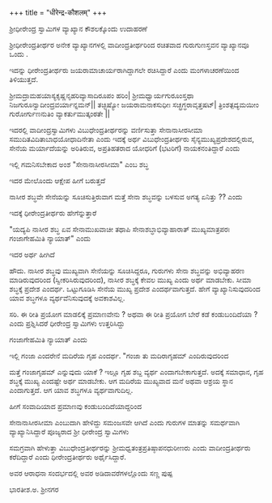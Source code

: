 +++
title = "धीरेन्द्र-कौशलम्"
+++

ಶ್ರೀಧೀರೇಂದ್ರ ಸ್ವಾಮಿಗಳ ವ್ಯಾಖ್ಯಾನ ಕೌಶಲಕ್ಕೊಂದು ಉದಾಹರಣೆ

ಶ್ರೀಧೀರೇಂದ್ರತೀರ್ಥರ ಅನೇಕ‌ ವ್ಯಾಖ್ಯಾನಗಳಲ್ಲಿ ವಾದೀಂದ್ರತೀರ್ಥರಿಂದ ರಚಿತವಾದ ಗುರುಗುಣಸ್ತವನ ವ್ಯಾಖ್ಯಾನವೂ ಒಂದು .

ಇದನ್ನು ಧೀರೇಂದ್ರತೀರ್ಥರು  ಜಯರಾಮಾಚಾರ್ಯರಾಗಿದ್ದಾಗಲೇ ರಚಿಸಿದ್ದಾರೆ ಎಂದು ಮಂಗಳಾಚರಣೆಯಿಂದ ತಿಳಿಯುತ್ತದೆ.

ಶ್ರೀಮದ್ರಾಮಹಯಾಸ್ಯಕೃಷ್ಣನೃಹರಿವ್ಯಾಸಾದಿರೂಪಂ ಹರಿಂ|  ಶ್ರೀಮಧ್ವಾರ್ಯಗುರೂಂಸ್ತಥಾ ನಿಜಗುರೂನ್ವಾದೀಂದ್ರವರ್ಯಾನ್ನಮನ್||
ತಚ್ಛಿಷ್ಯೋ ಜಯರಾಮನಾಕಸುಧೀಃ ಸಚ್ಛ್ರಗ್ಧರಾವೃತ್ತಷಟ್|
ತ್ರಿಂಶತ್ಪದ್ಯಮಯೀಂ ಗುರೋರ್ಗುಣನುತಿಂ ವ್ಯಾಕರ್ತುಮುತ್ಕಂಠತೇ ||

ಇದರಲ್ಲಿ ವಾದೀಂದ್ರಸ್ವಾಮಿಗಳು  ವಿಬುಧೇಂದ್ರತೀರ್ಥರನ್ನು ವರ್ಣಿಸುತ್ತಾ ಸೇನಾನಾಸೀರಸೀಮಾ ಸಮುದಿತವಿದಿತಾಬಾಧಯೋಧಾದಿನೇತಾ ಎಂದು
ಇದಕ್ಕೆ ಅರ್ಥ  ವಿಬುಧೇಂದ್ರತೀರ್ಥರು ಸೈನ್ಯಮುಖ್ಯಪ್ರದೇಶದಲ್ಲಿರುವ, ಸೇನೆಯ ಮರ್ಯಾದೆಯ‌ನ್ನು ಅರಿತಿರುವ, ಅಪ್ರತಿಹತರಾದ ಯೋಧರಿಗೆ (ಭಟರಿಗೆ) ನಾಯಕನಂತಿದ್ದಾರೆ  ಎಂದು

ಇಲ್ಲಿ ಗಮನಿಸಬೇಕಾದ ಅಂಶ
"ಸೇನಾನಾಸೀರಸೀಮಾ"  ಎಂಬ ಶಬ್ಧ

ಇದರ ಮೇಲೊಂದು
ಆಕ್ಷೇಪ ಹೀಗೆ ಬರುತ್ತದೆ

ನಾಸೀರ ಶಬ್ಧವೇ ಸೇನೆಯನ್ನು  ಸೂಚಿಸುತ್ತಿರುವಾಗ ಮತ್ತೆ  ಸೇನಾ ಶಬ್ಧವನ್ನು ಬಳಸುವ ಅಗತ್ಯ ಏನಿತ್ತು ?? ಎಂದು

ಇದಕ್ಕೆ ಧೀರೇಂದ್ರತೀರ್ಥರು ಹೇಗೆನ್ನುತ್ತಾರೆ

"ಯದ್ಯಪಿ ನಾಸೀರ ಶಬ್ಧ ಏವ ಸೇನಾಮುಖವಾಚೀ ತಥಾಪಿ ಸೇನಾಶಬ್ಧಾಭಿವ್ಯಾಹಾರಾತ್ ಮುಖ್ಯಮಾತ್ರಪರಃ ಗಂಜಾಗೇಹಮಿತಿ ನ್ಯಾಯಾತ್" ಎಂದು

ಇದರ ಅರ್ಥ ಹೀಗಿದೆ

ಹೌದು. ನಾಸೀರ ಶಬ್ಧವು ಮುಖ್ಯವಾಗಿ ಸೇನೆಯನ್ನು ಸೂಚಿಸಿದ್ದರೂ, ಗುರುಗಳು ಸೇನಾ ಶಬ್ಧವನ್ನು ಅಭಿವ್ಯಾಹರಣ ಮಾಡಿರುವುದರಿಂದ (ಸ್ವೀಕರಿಸಿರುವುದರಿಂದ), ನಾಸೀರ ಶಬ್ಧಕ್ಕೆ ಕೇವಲ ಮುಖ್ಯ ಎಂದು ಅರ್ಥ ಮಾಡಬೇಕು. ಸೀಮಾ ಶಬ್ಧಕ್ಕೆ ಪ್ರದೇಶ ಎಂದರ್ಥ.  ಒಟ್ಟುಗೂಡಿಸಿ ಸೇನೆಯ ಮುಖ್ಯ ಪ್ರದೇಶ ಎಂದರ್ಥವಾಗುತ್ತದೆ. ಹೇಗೆ ವ್ಯಾಖ್ಯಾನಿಸುವುದರಿಂದ ಯಾವ ಶಬ್ಧಗಳೂ ವ್ಯರ್ಥವೆನಿಸುವುದಕ್ಕೆ ಅವಕಾಶವಿಲ್ಲ.

ಸರಿ. ಈ ರೀತಿ ಪ್ರಯೋಗ ಮಾಡಲಿಕ್ಕೆ ಪ್ರಮಾಣವೇನು ? ಅಥವಾ ಈ ರೀತಿ ಪ್ರಯೋಗ ಬೇರೆ ಕಡೆ  ಕಂಡುಬಂದಿದೆಯಾ ? ಎಂದು ಪ್ರಶ್ನಿಸಿದರೆ ಧೀರೇಂದ್ರ ಸ್ವಾಮಿಗಳು ಉತ್ತರಿಸಿದ್ದು

ಗಂಜಾಗೇಹಮಿತಿ ನ್ಯಾಯಾತ್ ಎಂದು

ಇಲ್ಲಿ ಗಂಜಾ ಎಂದರೇನೆ ಮದಿರೆಯ ಗೃಹ ಎಂದರ್ಥ. "ಗಂಜಾ ತು ಮದಿರಾಗೃಹಮ್ ಎಂದಿರುವುದರಿಂದ

ಮತ್ತೆ ಗಂಜಾಗೃಹಮ್ ಎನ್ನುವುದು ಯಾಕೆ ? ಇಲ್ಲೂ ಗೃಹ ಶಬ್ದ ವ್ಯರ್ಥ ಎಂದಾಗಬೇಕಾಗುತ್ತದೆ. ಅದಕ್ಕೆ ಸಮಾಧಾನ, ಗೃಹ ಶಬ್ಧಕ್ಕೆ ಮುಖ್ಯ ಎಂದಷ್ಟೇ ಅರ್ಥ ಮಾಡಬೇಕು. ಆಗ ಮದಿರೆಯ ಮುಖ್ಯವಾದ ಮನೆ ಅಥವಾ ಆಶ್ರಯ ಸ್ಥಾನ ಎಂದಾಗುತ್ತದೆ. ಆಗ ಯಾವ ಶಬ್ಧಗಳೂ ವ್ಯರ್ಥವಾಗುದಿಲ್ಲ.

ಹೀಗೆ ಸಂವಾದಿಯಾದ ಪ್ರಮಾಣವು ಕಂಡುಬಂದಿದೆಯಾದ್ದರಿಂದ

ಸೇನಾನಾಸೀರಸೀಮಾ ಎಂಬುದಾಗಿ ಹೇಳಿದ್ದು ಸಮಂಜಸವೇ ಆಗಿದೆ ಎಂದು ಗುರುಗಳ ಮಾತನ್ನು
ಸಮರ್ಥವಾಗಿ ವ್ಯಾಖ್ಯಾನಿಸಿದ್ದಾರೆ ಪೂಜ್ಯರಾದ ಶ್ರೀ ಧೀರೇಂದ್ರ ಸ್ವಾಮಿಗಳು

ಸಮಗ್ರವಾಗಿ ಹೇಳುತ್ತಾ  ವಿಬುಧೇಂದ್ರತೀರ್ಥರನ್ನು ಶ್ರೀಮಧ್ವತಂತ್ರಪ್ರತಿಷ್ಠಾಪನಧುರೀಣರು ಎಂದು ವಾದೀಂದ್ರತೀರ್ಥರು ಕರೆದಿದ್ದಾರೆ ಎಂದು ಧೀರೇಂದ್ರತೀರ್ಥರು ಅರ್ಥೈಸಿದ್ದಾರೆ.

ಅವರ ಆರಾಧನಾ ಸಂದರ್ಭದಲ್ಲಿ ಅವರ ಅಡಿದಾವರೆಗಳಲ್ಲೊಂದು ಸಣ್ಣ ಪುಷ್ಪ

ಭಾರತೀಶ.ಅ. ಶ್ರೀನಗರ